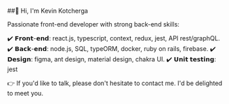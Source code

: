 ##👋 Hi, I'm Kevin Kotcherga 

Passionate front-end developer with strong back-end skills: 

✔️ 𝗙𝗿𝗼𝗻𝘁-𝗲𝗻𝗱: react.js, typescript, context, redux, jest, API rest/graphQL.
✔️ 𝗕𝗮𝗰𝗸-𝗲𝗻𝗱: node.js, SQL, typeORM, docker, ruby on rails, firebase.
✔️ 𝗗𝗲𝘀𝗶𝗴𝗻: figma, ant design, material design, chakra UI.
✔️ 𝗨𝗻𝗶𝘁 𝘁𝗲𝘀𝘁𝗶𝗻𝗴: jest

👉 If you'd like to talk, please don't hesitate to contact me. I'd be delighted to meet you.
